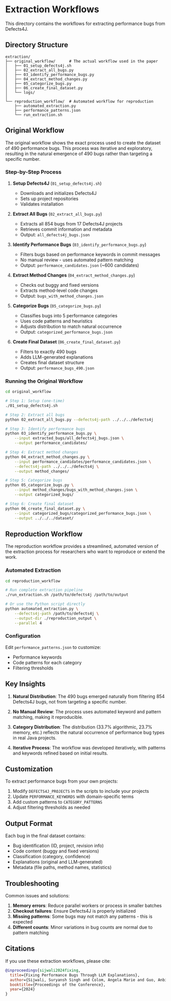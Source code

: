 # Extraction Workflows

This directory contains the workflows for extracting performance bugs from Defects4J.

## Directory Structure

```
extraction/
├── original_workflow/      # The actual workflow used in the paper
│   ├── 01_setup_defects4j.sh
│   ├── 02_extract_all_bugs.py
│   ├── 03_identify_performance_bugs.py
│   ├── 04_extract_method_changes.py
│   ├── 05_categorize_bugs.py
│   ├── 06_create_final_dataset.py
│   └── logs/
│
└── reproduction_workflow/  # Automated workflow for reproduction
    ├── automated_extraction.py
    ├── performance_patterns.json
    └── run_extraction.sh
```

## Original Workflow

The original workflow shows the exact process used to create the dataset of 490 performance bugs. This process was iterative and exploratory, resulting in the natural emergence of 490 bugs rather than targeting a specific number.

### Step-by-Step Process

1. **Setup Defects4J** (`01_setup_defects4j.sh`)
   - Downloads and initializes Defects4J
   - Sets up project repositories
   - Validates installation

2. **Extract All Bugs** (`02_extract_all_bugs.py`)
   - Extracts all 854 bugs from 17 Defects4J projects
   - Retrieves commit information and metadata
   - Output: `all_defects4j_bugs.json`

3. **Identify Performance Bugs** (`03_identify_performance_bugs.py`)
   - Filters bugs based on performance keywords in commit messages
   - No manual review - uses automated pattern matching
   - Output: `performance_candidates.json` (~600 candidates)

4. **Extract Method Changes** (`04_extract_method_changes.py`)
   - Checks out buggy and fixed versions
   - Extracts method-level code changes
   - Output: `bugs_with_method_changes.json`

5. **Categorize Bugs** (`05_categorize_bugs.py`)
   - Classifies bugs into 5 performance categories
   - Uses code patterns and heuristics
   - Adjusts distribution to match natural occurrence
   - Output: `categorized_performance_bugs.json`

6. **Create Final Dataset** (`06_create_final_dataset.py`)
   - Filters to exactly 490 bugs
   - Adds LLM-generated explanations
   - Creates final dataset structure
   - Output: `performance_bugs_490.json`

### Running the Original Workflow

```bash
cd original_workflow

# Step 1: Setup (one-time)
./01_setup_defects4j.sh

# Step 2: Extract all bugs
python 02_extract_all_bugs.py --defects4j-path ../../../defects4j

# Step 3: Identify performance bugs
python 03_identify_performance_bugs.py \
    --input extracted_bugs/all_defects4j_bugs.json \
    --output performance_candidates/

# Step 4: Extract method changes
python 04_extract_method_changes.py \
    --input performance_candidates/performance_candidates.json \
    --defects4j-path ../../../defects4j \
    --output method_changes/

# Step 5: Categorize bugs
python 05_categorize_bugs.py \
    --input method_changes/bugs_with_method_changes.json \
    --output categorized_bugs/

# Step 6: Create final dataset
python 06_create_final_dataset.py \
    --input categorized_bugs/categorized_performance_bugs.json \
    --output ../../../dataset/
```

## Reproduction Workflow

The reproduction workflow provides a streamlined, automated version of the extraction process for researchers who want to reproduce or extend the work.

### Automated Extraction

```bash
cd reproduction_workflow

# Run complete extraction pipeline
./run_extraction.sh /path/to/defects4j /path/to/output

# Or use the Python script directly
python automated_extraction.py \
    --defects4j-path /path/to/defects4j \
    --output-dir ./reproduction_output \
    --parallel 4
```

### Configuration

Edit `performance_patterns.json` to customize:
- Performance keywords
- Code patterns for each category
- Filtering thresholds

## Key Insights

1. **Natural Distribution**: The 490 bugs emerged naturally from filtering 854 Defects4J bugs, not from targeting a specific number.

2. **No Manual Review**: The process uses automated keyword and pattern matching, making it reproducible.

3. **Category Distribution**: The distribution (33.7% algorithmic, 23.7% memory, etc.) reflects the natural occurrence of performance bug types in real Java projects.

4. **Iterative Process**: The workflow was developed iteratively, with patterns and keywords refined based on initial results.

## Customization

To extract performance bugs from your own projects:

1. Modify `DEFECTS4J_PROJECTS` in the scripts to include your projects
2. Update `PERFORMANCE_KEYWORDS` with domain-specific terms
3. Add custom patterns to `CATEGORY_PATTERNS`
4. Adjust filtering thresholds as needed

## Output Format

Each bug in the final dataset contains:
- Bug identification (ID, project, revision info)
- Code content (buggy and fixed versions)
- Classification (category, confidence)
- Explanations (original and LLM-generated)
- Metadata (file paths, method names, statistics)

## Troubleshooting

Common issues and solutions:

1. **Memory errors**: Reduce parallel workers or process in smaller batches
2. **Checkout failures**: Ensure Defects4J is properly initialized
3. **Missing patterns**: Some bugs may not match any patterns - this is expected
4. **Different counts**: Minor variations in bug counts are normal due to pattern matching

## Citations

If you use these extraction workflows, please cite:

```bibtex
@inproceedings{sijwali2024fixing,
  title={Fixing Performance Bugs Through LLM Explanations},
  author={Sijwali, Suryansh Singh and Colom, Angela Marie and Guo, Anbi and Saha, Suman},
  booktitle={Proceedings of the Conference},
  year={2024}
}
```